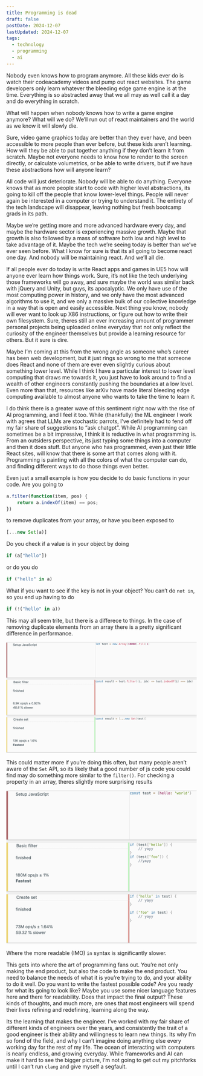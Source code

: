 ```yaml
---
title: Programming is dead
draft: false
postDate: 2024-12-07
lastUpdated: 2024-12-07
tags:
  - technology
  - programming
  - ai
---
```

Nobody even knows how to program anymore. All these kids ever do is watch their codeacademy videos and pump out react websites. The game developers only learn whatever the bleeding edge game engine is at the  time. Everything is so abstracted away that we all may as well call it a day and do everything in scratch.

What will happen when nobody knows how to write a game engine anymore? What will we do? We’ll run out of react maintainers and the world as we know it will slowly die.

Sure, video game graphics today are better than they ever have, and been accessible to more people than ever before, but these kids aren’t learning. How will they be able to put together anything if they don’t learn it from scratch. Maybe not everyone needs to know how to render to the screen directly, or calculate volumetrics, or be able to write drivers, but if we have these abstractions how will anyone learn?

All code will just deteriorate. Nobody will be able to do anything. Everyone knows that as more people start to code with higher level abstractions, its going to kill off the people that know lower-level things. People will never again be interested in a computer or trying to understand it. The entirety of the tech landscape will disappear, leaving nothing but fresh bootcamp grads in its path.

Maybe we’re getting more and more advanced hardware every day, and maybe the hardware sector is experiencing massive growth. Maybe that growth is also followed by a mass of software both low and high level to take advantage of it. Maybe the tech we’re seeing today is better than we’ve ever seen before. What I know for sure is that its all going to become react one day. And nobody will be maintaining react. And we’ll all die.

If all people ever do today is write React apps and games in UE5 how will anyone ever learn how things work. Sure, it’s not like the tech underlying those frameworks will go away, and sure maybe the world was similar back with jQuery and Unity, but guys, its apocalyptic. We only have use of the most computing power in history, and we only have the most advanced algorithms to use it, and we only a massive bulk of our collective knowledge in a way that is open and easily accessible. Next thing you know, nobody will ever want to look up X86 instructions, or figure out how to write their own filesystem. Sure, theres still an ever increasing amount of programmer personal projects being uploaded online everyday that not only reflect the curiosity of the engineer themselves but provide a learning resource for others. But it sure is dire.

Maybe I’m coming at this from the wrong angle as someone who’s career has been web development, but it just rings so wrong to me that someone does React and none of them are ever even slightly curious about something lower level. While I think I have a particular interest to lower level computing that draws me towards it, you just have to look around to find a wealth of other engineers constantly pushing the boundaries at a low level. Even more than that, resources like arXiv have made literal bleeding edge computing available to almost anyone who wants to take the time to learn it. 

I do think there is a greater wave of this sentiment right now with the rise of AI programming, and I feel it too. While (thankfully) the ML engineer I work with agrees that LLMs are stochastic parrots, I’ve definitely had to fend off my fair share of suggestions to “ask chatgpt”. While AI programming can sometimes be a bit impressive, I think it is reductive in what programming is. From an outsiders perspective, its just typing some things into a computer and then it does stuff. But anyone who has programmed, even just their little React sites, will know that there is some art that comes along with it. Programming is painting with all the colors of what the computer can do, and finding different ways to do those things even better. 

Even just a small example is how you decide to do basic functions in your code. Are you going to 

```javascript
a.filter(function(item, pos) {
    return a.indexOf(item) == pos;
})
```

to remove duplicates from your array, or have you been exposed to

``` javascript
[...new Set(a)]
```

Do you check if a value is in your object by doing

```javascript
if (a["hello"])
```

or do you do

```javascript
if ("hello" in a)
```

What if you want to see if the key is not in your object? You can’t do `not in`, so you end up having to do 

```javascript
if (!("hello" in a))
```

This may all seem trite, but there is a differece to things. In the case of removing duplicate elements from an array there is a pretty significant difference in performance. 

![Array dedupe benchmark](../../assets/js-array-dedup-benchmark.png)

This could matter more if you’re doing this often, but many people aren’t aware of the `Set` API, so its likely that a good number of js code you could find may do something more similar to the `filter()`. For checking a property in an array, theres slightly more surprising results 

![Object property existence benchmark](../../assets/object-property-exists-benchmark.png) 

Where the more readable (IMO) `in` syntax is significantly slower.

This gets into where the art of programming fans out. You’re not only making the end product, but also the code to make the end product. You need to balance the needs of what it is you’re trying to do, and your ability to do it well. Do you want to write the fastest possible code? Are you ready for what its going to look like? Maybe you use some nicer language features here and there for readability. Does that impact the final output? These kinds of thoughts, and much more, are ones that most engineers will spend their lives refining and redefining, learning along the way.

Its the learning that makes the engineer. I’ve worked with my fair share of different kinds of engineers over the years, and consistently the trait of a good engineer is their ability and willingness to learn new things. Its why I’m so fond of the field, and why I can’t imagine doing anything else every working day for the rest of my life. The ocean of interacting with computers is nearly endless, and growing everyday. While frameworks and AI can make it hard to see the bigger picture, I’m not going to get out my pitchforks until I can’t run `clang` and give myself a segfault.